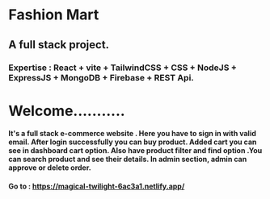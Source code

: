 # Fashion Mart
## A full stack project.
### Expertise : React + vite + TailwindCSS + CSS + NodeJS + ExpressJS + MongoDB + Firebase + REST Api.


# Welcome...........
#### It's a full stack e-commerce website . Here you have to sign in with valid email. After login successfully you can buy product. Added cart you can see in dashboard cart option. Also have product filter and find option .You can search  product and see their details.   In admin section, admin can approve or delete order.

#### Go to : https://magical-twilight-6ac3a1.netlify.app/
